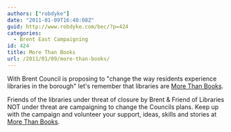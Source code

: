 ```yaml
---
authors: ["robdyke"]
date: "2011-01-09T16:40:08Z"
guid: http://www.robdyke.com/bec/?p=424
categories:
  - Brent East Campaigning
id: 424
title: More Than Books
url: /2011/01/09/more-than-books/
---
```

With Brent Council is proposing to "change the way residents experience libraries in the borough" let's remember that libraries are [More Than Books](http://www.morethanbooks.co.uk/).

Friends of the libraries under threat of closure by Brent &#038; Friend of Libraries NOT under threat are campaigning to change the Councils plans. Keep up with the campaign and volunteer your support, ideas, skills and stories at [More Than Books](http://www.morethanbooks.co.uk/).